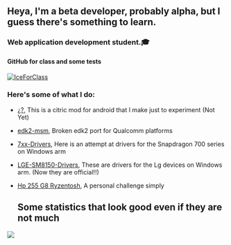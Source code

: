 ## Heya, I'm a beta developer, probably alpha, but I guess there's something to learn.

### Web application development student.🎓

#### GitHub for class and some tests
[<img alt="IceForClass" src="https://images.weserv.nl/?url=https://avatars.githubusercontent.com/u/146034810?v=4&w=45&fit=cover&mask=circle&maxage=7d" />](https://github.com/IceForClass)


### Here's some of what I do:

- [¿?](https://github.com/Icesito68/Frost-Lemon), This is a citric mod for android that I make just to experiment (Not Yet)
- [edk2-msm](https://github.com/Icesito68/edk2-msm), Broken edk2 port for Qualcomm platforms
- [7xx-Drivers](https://github.com/Icesito68/7xx-Drivers/tree/main), Here is an attempt at drivers for the Snapdragon 700 series on Windows arm
- [LGE-SM8150-Drivers](https://github.com/MollySophia/LGE-SM8150-Drivers), These are drivers for the Lg devices on Windows arm. (Now they are official!!)
- [Hp 255 G8 Ryzentosh](https://github.com/Icesito68/Hp-255-G8-Ryzentosh), A personal challenge simply

  ## Some statistics that look good even if they are not much

<picture>
  <source
    srcset="https://github-readme-stats.vercel.app/api?username=Icesito68&show_icons=true&theme=radical"
    media="(prefers-color-scheme: dark)"
  />
  <source
    srcset="https://github-readme-stats.vercel.app/api?username=Icesito68&show_icons=true"
    media="(prefers-color-scheme: light), (prefers-color-scheme: no-preference)"
  />
  <img src="https://github-readme-stats.vercel.app/api?username=Icesito68&show_icons=true" />
</picture>

